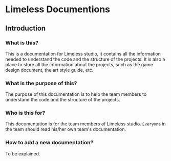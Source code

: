 # Limeless Documentions
## Introduction
### What is this?
This is a documentation for Limeless studio, it contains all the information needed to understand the code and the structure of the projects. It is also a place to store all the information about the projects, such as the game design document, the art style guide, etc.

### What is the purpose of this?
The purpose of this documentation is to help the team members to understand the code and the structure of the projects.

### Who is this for?
This documentation is for the team members of Limeless studio. `Everyone` in the team should read his/her own team's documentation.

### How to add a new documentation?
To be explained.
